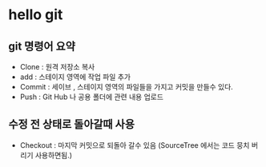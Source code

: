 # hello git

## git 명령어 요약

- Clone  : 원격 저장소 복사
- add    : 스테이지 영역에 작업 파일 추가
- Commit : 세이브 , 스테이지 영역의 파일들을 가지고 커밋을 만들수 있다.
- Push   : Git Hub 나 공용 폴더에 관련 내용 업로드 

## 수정 전 상태로 돌아갈때 사용 
- Checkout : 마지막 커밋으로 되돌아 갈수 있음 (SourceTree 에서는 코드 뭉치 버리기 사용하면됨.)
